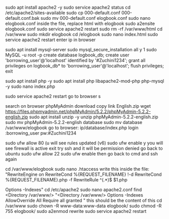sudo apt install apache2 -y
sudo service apache2 status
cd /etc/apache2/sites-available
sudo cp 000-default.conf 000-default.conf.bak
sudo mv  000-default.conf elogbook.conf
sudo nano elogbook.conf
inside the file, replace html with elogbook
sudo a2ensite elogbook.conf
sudo service apache2 restart
sudo rm -rf /var/www/html
cd /var/www
sudo mkdir elogbook
cd /elogbook
sudo nano index.html
sudo service apache2 restart
enter ip in browser

sudo apt install mysql-server
sudo mysql_secure_installation
all y
1
sudo MySQL -u root -p
create database logbook_db;
create user 'borrowing_user'@'localhost' identified by '#Zuchini1234';
grant all privileges on logbook_db* to 'borrowing_user'@'localhost';
flush privileges;
exit


sudo apt install php -y
sudo apt install php libapache2-mod-php php-mysql -y
sudo nano index.php
<?php echo phpinfo(); ?>
sudo service apache2 restart
go to browser
s

search on browser phpMyAdmin download
copy link English.zip
wget https://files.phpmyadmin.net/phpMyAdmin/5.2.2/phpMyAdmin-5.2.2-english.zip
sudo apt install unzip -y
unzip phpMyAdmin-5.2.2-english.zip
sudo mv phpMyAdmin-5.2.2-english database
sudo mv database /var/www/elogbook
go to browser: ip/database/index.php
login :borrowing_user pw:#Zuchini1234



sudo ufw allow 80 (u will see rules updated (v6)
sudo ufw enable
y
you will see firewall is active
exit
try ssh and it will be permission denied
go back to ubuntu 
sudo ufw allow 22
sudo ufw enable
then go back to cmd and ssh again


cd /var/www/elogbook
sudo nano .htaccess
write this inside the file:
"RewriteEngine on
RewriteCond %{REQUEST_FILENAME} !-d
RewriteCond %{REQUEST_FILENAME}\.php -f
RewriteRule ^(.*)$ $1.php

Options -Indexes"
cd /etc/apache2
sudo nano apache2.conf
find <Directory /var/www/>
"<Directory /var/www/>
        Options -Indexes
        AllowOverride All
        Require all granted
</Directory>" this should be the content of this
cd /var/www
sudo chown -R www-data:www-data elogbook/
sudo chmod -R 755 elogbook/
sudo a2enmod rewrite
sudo service apache2 restart
